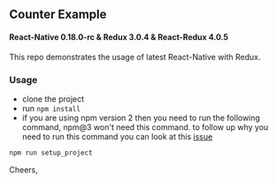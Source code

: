 ## Counter Example

#### React-Native 0.18.0-rc & Redux 3.0.4 & React-Redux 4.0.5

This repo demonstrates the usage of latest React-Native with Redux.

### Usage

- clone the project
- run `npm install`
- if you are using npm version 2 then you need to run the following command, npm@3 won't need this command. to follow up why you need to run this command you can look at this [issue](https://github.com/rackt/react-redux/issues/236)

```js
npm run setup_project
```

Cheers,
